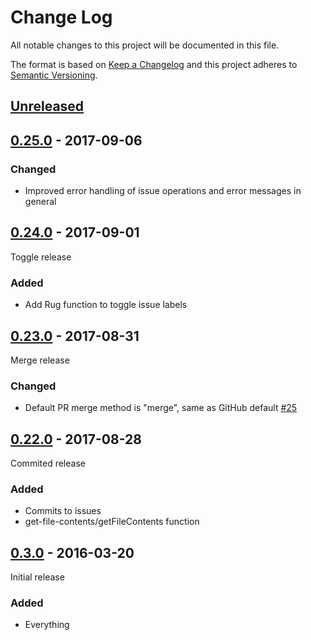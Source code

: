 # Change Log

All notable changes to this project will be documented in this file.

The format is based on [Keep a Changelog](http://keepachangelog.com/)
and this project adheres to [Semantic Versioning](http://semver.org/).

## [Unreleased][]

[Unreleased]: https://github.com/atomist/rug-functions-github/compare/0.25.0...HEAD

## [0.25.0][] - 2017-09-06

[0.25.0]: https://github.com/atomist/rug-functions-github/compare/0.24.0...0.25.0

### Changed

-   Improved error handling of issue operations and error messages in general

## [0.24.0][] - 2017-09-01

[0.24.0]: https://github.com/atomist/rug-functions-github/compare/0.23.0...0.24.0

Toggle release

### Added

-   Add Rug function to toggle issue labels

## [0.23.0][] - 2017-08-31

[0.23.0]: https://github.com/atomist/rug-functions-github/compare/0.22.0...0.23.0

Merge release

### Changed

-   Default PR merge method is "merge", same as GitHub default [#25][25]

[25]: https://github.com/atomist/rug-functions-github/issues/25

## [0.22.0][] - 2017-08-28

[0.22.0]: https://github.com/atomist/rug-functions-github/compare/0.21.1...0.22.0

Commited release

### Added

-   Commits to issues
-   get-file-contents/getFileContents function

## [0.3.0][] - 2016-03-20

[0.3.0]: https://github.com/atomist/rug-functions-github/tree/0.3.0

Initial release

### Added

-   Everything
